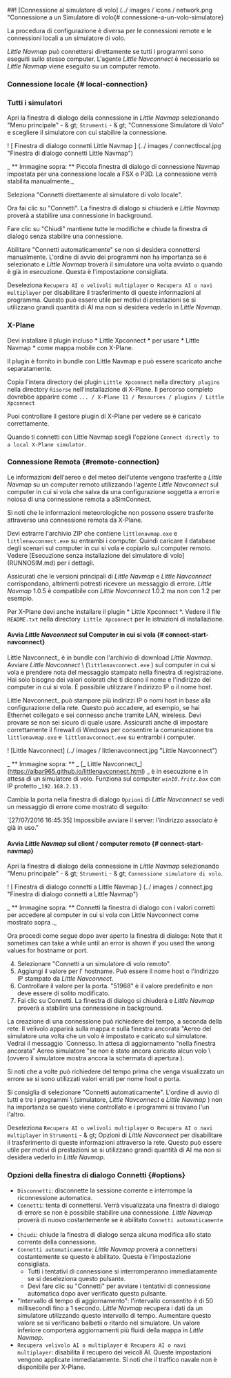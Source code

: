 ##! [Connessione al simulatore di volo] (../ images / icons / network.png "Connessione a un Simulatore di volo{# connessione-a-un-volo-simulatore}

La procedura di configurazione è diversa per le connessioni remote e le connessioni locali a un simulatore di volo.

_Little Navmap_ può connettersi direttamente se tutti i programmi sono eseguiti sullo stesso computer. L'agente _Little Navconnect_ è necessario se _Little Navmap_ viene eseguito su un computer remoto.

### Connessione locale {# local-connection}

### Tutti i simulatori

Apri la finestra di dialogo della connessione in _Little Navmap_ selezionando "Menu principale" - & gt; `Strumenti` - & gt; "Connessione Simulatore di Volo" e scegliere il simulatore con cui stabilire la connessione.

! [ Finestra di dialogo connetti Little Navmap ] (../ images / connectlocal.jpg "Finestra di dialogo connetti Little Navmap")

_ ** Immagine sopra: ** Piccola finestra di dialogo di connessione Navmap impostata per una connessione locale a FSX o P3D. La connessione verrà stabilita manualmente._

Seleziona "Connetti direttamente al simulatore di volo locale".


Ora fai clic su "Connetti". La finestra di dialogo si chiuderà e _Little Navmap_ proverà a stabilire una connessione in background.


Fare clic su "Chiudi" mantiene tutte le modifiche e chiude la finestra di dialogo senza stabilire una connessione.


Abilitare "Connetti automaticamente" se non si desidera connettersi manualmente. L'ordine di avvio dei programmi non ha importanza se è selezionato e _Little Navmap_ troverà il simulatore una volta avviato o quando è già in esecuzione. Questa è l'impostazione consigliata.

Deseleziona `Recupera AI o velivoli multiplayer` o` Recupera AI o navi multiplayer` per disabilitare il trasferimento di queste informazioni al programma. Questo può essere utile per motivi di prestazioni se si utilizzano grandi quantità di AI ma non si desidera vederlo in _Little Navmap_.

### X-Plane

Devi installare il plugin incluso * Little Xpconnect * per usare * Little Navmap * come mappa mobile con X-Plane.

Il plugin è fornito in bundle con Little Navmap e può essere scaricato anche separatamente.

Copia l'intera directory dei plugin `Little Xpconnect` nella directory` plugins`
nella directory `Risorse` nell'installazione di X-Plane. Il percorso completo
dovrebbe apparire come `... / X-Plane 11 / Resources / plugins / Little Xpconnect`

Puoi controllare il gestore plugin di X-Plane per vedere se è caricato correttamente.

Quando ti connetti con Little Navmap scegli l'opzione `Connect directly to a local
X-Plane simulator`.

### Connessione Remota {#remote-connection}

Le informazioni dell'aereo e del meteo dell'utente vengono trasferite a _Little Navmap_ su un computer remoto utilizzando l'agente _Little Navconnect_ sul computer in cui si vola che salva da una configurazione soggetta a errori e noiosa di una  connessione remota a  aSimConnect.

Si noti che le informazioni meteorologiche non possono essere trasferite attraverso una connessione remota da X-Plane.

Devi estrarre l'archivio ZIP che contiene `littlenavmap.exe` e` littlenavconnect.exe` su entrambi i computer. Quindi caricare il database degli scenari sul computer in cui si vola e copiarlo sul computer remoto. Vedere [Esecuzione senza installazione del simulatore di volo] (RUNNOSIM.md) per i dettagli.

Assicurati che le versioni principali di _Little Navmap_ e _Little Navconnect_ corrispondano, altrimenti potresti ricevere un messaggio di errore. _Little Navmap_ 1.0.5 è compatibile con _Little Navconnect_ 1.0.2 ma non con 1.2 per esempio.

Per X-Plane devi anche installare il plugin * Little Xpconnect *. Vedere il file `README.txt` nella directory` Little Xpconnect` per le istruzioni di installazione.

#### Avvia _Little Navconnect_ sul Computer in cui si vola {# connect-start-navconnect}

Little Navconnect_ è in bundle con l'archivio di download _Little Navmap_. Avviare _Little Navconnect_ \ (`littlenavconnect.exe` \) sul computer in cui si vola e prendere nota del messaggio stampato nella finestra di registrazione. Hai solo bisogno dei valori colorati che ti dicono il nome e l'indirizzo del computer in cui si vola. È possibile utilizzare l'indirizzo IP o il nome host.

Little Navconnect_ può stampare più indirizzi IP o nomi host in base alla configurazione della rete. Questo può accadere, ad esempio, se hai Ethernet collegato e sei connesso anche tramite LAN, wireless. Devi provare se non sei sicuro di quale usare. Assicurati anche di impostare correttamente il firewall di Windows per consentire la comunicazione tra `littlenavmap.exe` e` littlenavconnect.exe` su entrambi i computer.

! [Little Navconnect] (../ images / littlenavconnect.jpg "Little Navconnect")

_ ** Immagine sopra: ** _ [_ Little Navconnect_] (https://albar965.github.io/littlenavconnect.html) _ è in esecuzione e in attesa di un simulatore di volo. Funziona sul computer _`win10.fritz.box`_ con IP protetto _`192.168.2.13` _._

Cambia la porta nella finestra di dialogo `Opzioni` di _Little Navconnect_ se vedi un messaggio di errore come mostrato di seguito:

`[27/07/2016 16:45:35] Impossibile avviare il server: l'indirizzo associato è già in uso."

#### Avvia _Little Navmap_ sul client / computer remoto {# connect-start-navmap}


Apri la finestra di dialogo della connessione in _Little Navmap_ selezionando "Menu principale" - & gt; `Strumenti` - & gt; `Connessione simulatore di volo`.

! [ Finestra di dialogo connetti a Little Navmap ] (../ images / connect.jpg "Finestra di dialogo connetti a Little Navmap")

_ ** Immagine sopra: ** Connetti la finestra di dialogo con i valori corretti per accedere al computer in cui si vola con Little Navconnect come mostrato sopra ._

Ora procedi come segue dopo aver aperto la finestra di dialogo:
Note that it sometimes can take a while until an error is shown if you used the wrong values for hostname or port.

4. Selezionare "Connetti a un simulatore di volo remoto".
5. Aggiungi il valore per l' hostname. Può essere il nome host o l'indirizzo IP stampato da _Little Navconnect_.
6. Controllare il valore per la porta. "51968" è il valore predefinito e non deve essere di solito modificato.
7. Fai clic su Connetti. La finestra di dialogo si chiuderà e _Little Navmap_ proverà a stabilire una connessione in background.

La creazione di una connessione può richiedere del tempo, a seconda della rete. Il velivolo apparirà sulla mappa e sulla finestra ancorata "Aereo del simulatore una volta che un volo è impostato e caricato sul simulatore. Vedrai il messaggio `Connesso. In attesa di aggiornamento "nella finestra ancorata" Aereo simulatore "se non è stato ancora caricato alcun volo \ (ovvero il simulatore mostra ancora la schermata di apertura \).

Si noti che a volte può richiedere del tempo prima che venga visualizzato un errore se si sono utilizzati valori errati per nome host o porta.

Si consiglia di selezionare "Connetti automaticamente". L'ordine di avvio di tutti e tre i programmi \ (simulatore, _Little Navconnect_ e _Little Navmap_ \) non ha importanza se questo viene controllato e i programmi si trovano l'un l'altro.

Deseleziona `Recupera AI o velivoli multiplayer` o` Recupera AI o navi multiplayer` in `Strumenti` - & gt; Opzioni di _Little Navconnect_ per disabilitare il trasferimento di queste informazioni attraverso la rete. Questo può essere utile per motivi di prestazioni se si utilizzano grandi quantità di AI ma non si desidera vederlo in _Little Navmap_.

### Opzioni della finestra di dialogo Connetti {#options}


* `Disconnetti`: disconnette la sessione corrente e interrompe la riconnessione automatica.
* `Connetti`: tenta di connettersi. Verrà visualizzata una finestra di dialogo di errore se non è possibile stabilire una connessione. _Little Navmap_ proverà di nuovo costantemente se è abilitato  `Connetti automaticamente` .
* `Chiudi`: chiude la finestra di dialogo senza alcuna modifica allo stato corrente della connessione.
* `Connetti automaticamente`: ​​_Little Navmap_ proverà a connettersi costantemente se questo è abilitato. Questa è l'impostazione consigliata.
  * Tutti i tentativi di connessione si interromperanno immediatamente se si deseleziona questo pulsante.
  * Devi fare clic su "Connetti" per avviare i tentativi di connessione automatica dopo aver verificato questo pulsante.
* "Intervallo di tempo di aggiornamento": l'intervallo consentito è di 50 millisecondi fino a 1 secondo. _Little Navmap_ recupera i dati da un simulatore utilizzando questo intervallo di tempo. Aumentare questo valore se si verificano balbetii o ritardo nel simulatore. Un valore inferiore comporterà aggiornamenti più fluidi della mappa in _Little Navmap_.
* `Recupera velivolo AI o multiplayer` e` Recupera AI o navi multiplayer`: disabilita il recupero dei veicoli AI. Queste impostazioni vengono applicate immediatamente. Si noti che il traffico navale non è disponibile per X-Plane.
